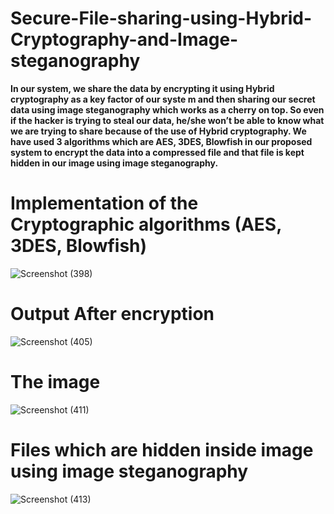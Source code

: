 # Secure-File-sharing-using-Hybrid-Cryptography-and-Image-steganography
<b>In our system, we share the data by encrypting it using Hybrid cryptography as a key factor of our syste m and then  sharing our secret data using image steganography which works as a cherry on top. So even if the hacker is trying to steal our data, he/she  won’t be able to know what we are trying to share because of the use of Hybrid cryptography. We have used 3 algorithms which are AES,  3DES, Blowfish in our proposed system to encrypt the data into a compressed file and that file is kept hidden in our image using image  steganography.</b>

# Implementation of the Cryptographic algorithms (AES, 3DES, Blowfish)

![Screenshot (398)](https://user-images.githubusercontent.com/77244089/130501550-a8546c0a-5164-40f9-a968-da638f363717.png)

# Output After encryption
![Screenshot (405)](https://user-images.githubusercontent.com/77244089/130501704-54cbb202-9f67-4269-87a9-fc222f0e955a.png)

# The image
![Screenshot (411)](https://user-images.githubusercontent.com/77244089/130503188-93fb1574-99e7-4b84-a568-28a10459a708.png)

# Files which are hidden inside image using image steganography
![Screenshot (413)](https://user-images.githubusercontent.com/77244089/130501883-b951eefb-7b57-4da2-b582-11dfd92fcea7.png)
